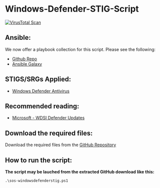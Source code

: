 # Windows-Defender-STIG-Script

[![VirusTotal Scan](https://github.com/simeononsecurity/Windows-Defender-STIG-Script/actions/workflows/virustotal.yml/badge.svg)](https://github.com/simeononsecurity/Windows-Defender-STIG-Script/actions/workflows/virustotal.yml)

## Ansible:
We now offer a playbook collection for this script. Please see the following:
- [Github Repo](https://github.com/simeononsecurity/Windows_STIG_Ansible)
- [Ansible Galaxy](https://galaxy.ansible.com/simeononsecurity/windows_stigs)

## STIGS/SRGs Applied:
- [Windows Defender Antivirus](https://dl.cyber.mil/stigs/zip/U_MS_Windows_Defender_Antivirus_V2R1_STIG.zip)

## Recommended reading:
- [Microsoft - WDSI Defender Updates](https://www.microsoft.com/en-us/wdsi/defenderupdates)

## Download the required files:

Download the required files from the [GitHub Repository](https://github.com/simeononsecurity/Windows-Defender-STIG-Script)

## How to run the script:

**The script may be lauched from the extracted GitHub download like this:**
```
.\sos-windowsdefenderstig.ps1
```
